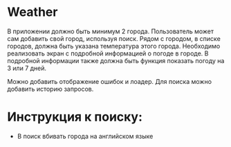 # Weather
В приложении должно быть минимум 2 города.  Пользователь может сам добавить свой город, используя поиск. Рядом с городом, в списке городов, должна быть указана температура этого города. Необходимо реализовать экран с подробной информацией о погоде в городе. В подробной информации также должна быть функция показать погоду на 3 или 7 дней.

Можно  добавить отображение ошибок и лоадер. 
Для поиска можно добавить историю запросов.

# Инструкция к поиску: 
* В поиск вбивать города на английском языке
